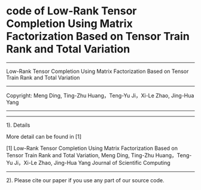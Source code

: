 # code of Low-Rank Tensor Completion Using Matrix Factorization Based on Tensor Train Rank and Total Variation
********************************************************************************
Low-Rank Tensor Completion Using Matrix Factorization Based on Tensor Train Rank and Total Variation
********************************************************************************

 Copyright:     Meng Ding, Ting-Zhu Huang，Teng-Yu Ji，Xi-Le Zhao, Jing-Hua Yang
                   
********************************************************************************
********************************************************************************
  1). Details
  
  More detail can be found in [1]
  

  [1] Low-Rank Tensor Completion Using Matrix Factorization Based on Tensor Train Rank and Total Variation,
      Meng Ding, Ting-Zhu Huang，Teng-Yu Ji，Xi-Le Zhao, Jing-Hua Yang
      Journal of Scientific Computing
********************************************************************************

  2). Please cite our paper if you use any part of our source code.
